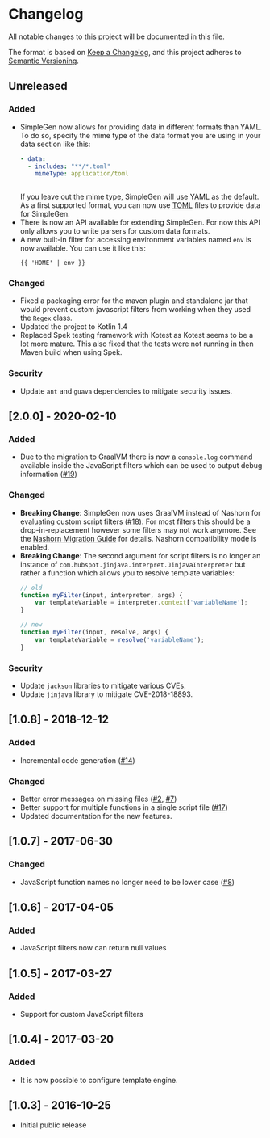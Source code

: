 # Changelog
All notable changes to this project will be documented in this file.

The format is based on [Keep a Changelog](https://keepachangelog.com/en/1.0.0/),
and this project adheres to [Semantic Versioning](https://semver.org/spec/v2.0.0.html).

## Unreleased
### Added
* SimpleGen now allows for providing data in different formats than YAML. To do so, specify the mime type of the data format you are using in your data section like this:
  ```yaml
  - data:
    - includes: "**/*.toml"
      mimeType: application/toml
    
  ```
  If you leave out the mime type, SimpleGen will use YAML as the default. As a first supported format, you can now use [TOML](simplegen-dataformat-toml/README.md) files to provide data for SimpleGen.
* There is now an API available for extending SimpleGen. For now this API only allows you to write parsers for custom data formats. 
* A new built-in filter for accessing environment variables named `env` is now available. You can use it like this:
  ```jinja2
  {{ 'HOME' | env }}
  ```
### Changed
* Fixed a packaging error for the maven plugin and standalone jar that would prevent custom javascript filters from working when they used the `Regex` class.
* Updated the project to Kotlin 1.4
* Replaced Spek testing framework with Kotest as Kotest seems to be a lot more mature. This also fixed that the tests were not running in then Maven build when using Spek.

### Security
* Update `ant` and `guava` dependencies to mitigate security issues.

## [2.0.0] - 2020-02-10
### Added
* Due to the migration to GraalVM there is now a `console.log` command available inside the JavaScript filters which can be used to output debug information ([#19](https://github.com/derkork/simplegen/issues/19))
### Changed
* **Breaking Change**: SimpleGen now uses GraalVM instead of Nashorn for evaluating custom script filters ([#18](https://github.com/derkork/simplegen/issues/18)). For most filters this should be a drop-in-replacement however some filters may not work anymore. See the [Nashorn Migration Guide](https://github.com/graalvm/graaljs/blob/master/docs/user/NashornMigrationGuide.md) for details. Nashorn compatibility mode is enabled.
* **Breaking Change**: The second argument for script filters is no longer an instance of `com.hubspot.jinjava.interpret.JinjavaInterpreter` but rather a function which allows you to resolve template variables: 
    ```javascript
    // old
    function myFilter(input, interpreter, args) {
        var templateVariable = interpreter.context['variableName'];
    }
    
    // new
    function myFilter(input, resolve, args) {
        var templateVariable = resolve('variableName');
    }
    ```
### Security
* Update `jackson` libraries to mitigate various CVEs.
* Update `jinjava` library to mitigate CVE-2018-18893.

## [1.0.8] - 2018-12-12
### Added
* Incremental code generation ([#14](https://github.com/derkork/simplegen/issues/14))
    
### Changed
* Better error messages on missing files ([#2](https://github.com/derkork/simplegen/issues/2), [#7](https://github.com/derkork/simplegen/issues/7))
* Better support for multiple functions in a single script file ([#17](https://github.com/derkork/simplegen/issues/17))
* Updated documentation for the new features.



## [1.0.7] - 2017-06-30
### Changed
* JavaScript function names no longer need to be lower case ([#8](https://github.com/derkork/simplegen/issues/8))

## [1.0.6] - 2017-04-05
### Added
* JavaScript filters now can return null values

## [1.0.5] - 2017-03-27
### Added
* Support for custom JavaScript filters

## [1.0.4] - 2017-03-20
### Added
* It is now possible to configure template engine.

## [1.0.3] - 2016-10-25
* Initial public release
